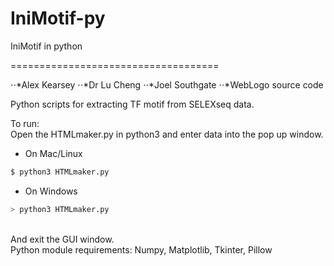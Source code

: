 # IniMotif-py
IniMotif in python

 ====================================

⋅⋅*Alex Kearsey 
⋅⋅*Dr Lu Cheng
⋅⋅*Joel Southgate
⋅⋅*WebLogo source code

Python scripts for extracting TF motif from SELEXseq data.

To run: <br />
Open the HTMLmaker.py in python3 and enter data into the pop up window.

* On Mac/Linux <br />
```bash
$ python3 HTMLmaker.py
```
* On Windows <br />
```bash
> python3 HTMLmaker.py
```
<br />
And exit the GUI window.
<br />
Python module requirements: Numpy, Matplotlib, Tkinter, Pillow 





